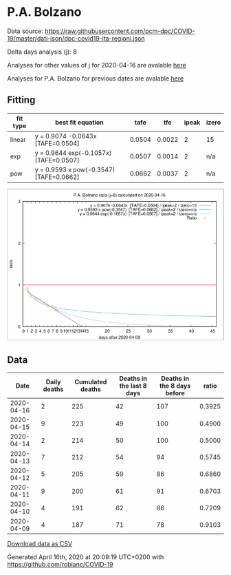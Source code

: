 # P.A. Bolzano

Data source: https://raw.githubusercontent.com/pcm-dpc/COVID-19/master/dati-json/dpc-covid19-ita-regioni.json

Delta days analysis (j): 8

Analyses for other values of j for 2020-04-16 are avalable [here](../2020-04-16/README.md)

Analyses for P.A. Bolzano for previous dates are avalable [here](../README.md)

## Fitting 
|fit type|best fit equation|tafe|tfe|ipeak|izero|
|-------|-----|--------|------|---|---|
|linear|y = 0.9074 -0.0643x  [TAFE=0.0504]|0.0504|0.0022|2|15|
|exp|y = 0.9644 exp(-0.1057x)  [TAFE=0.0507]|0.0507|0.0014|2|n/a|
|pow|y = 0.9593 x pow(-0.3547)  [TAFE=0.0662]|0.0662|0.0037|2|n/a|

![Plot](COVID-19_p.a._bolzano_j8_2020-04-16.png)

## Data
|Date|Daily deaths|Cumulated deaths|Deaths in the last 8 days|Deaths in the 8 days before|ratio|
|----|----------|-----------|-------|--------------------|-----|
|2020-04-16|2|225|42|107|0.3925|
|2020-04-15|9|223|49|100|0.4900|
|2020-04-14|2|214|50|100|0.5000|
|2020-04-13|7|212|54|94|0.5745|
|2020-04-12|5|205|59|86|0.6860|
|2020-04-11|9|200|61|91|0.6703|
|2020-04-10|4|191|62|86|0.7209|
|2020-04-09|4|187|71|78|0.9103|

[Download data as CSV](COVID-19_p.a._bolzano_j8_2020-04-16.csv)

Generated April 16th, 2020 at 20:09:19 UTC+0200 with https://github.com/robianc/COVID-19
